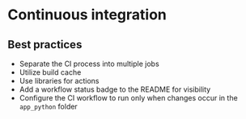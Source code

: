 # Continuous integration

## Best practices

- Separate the CI process into multiple jobs
- Utilize build cache
- Use libraries for actions
- Add a workflow status badge to the README for visibility
- Configure the CI workflow to run only when changes occur in the `app_python` folder